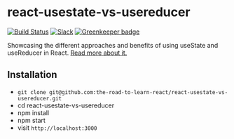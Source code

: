 # react-usestate-vs-usereducer

[![Build Status](https://travis-ci.org/the-road-to-learn-react/react-usestate-vs-usereducer.svg?branch=master)](https://travis-ci.org/the-road-to-learn-react/react-usestate-vs-usereducer) [![Slack](https://slack-the-road-to-learn-react.wieruch.com/badge.svg)](https://slack-the-road-to-learn-react.wieruch.com/) [![Greenkeeper badge](https://badges.greenkeeper.io/the-road-to-learn-react/react-usestate-vs-usereducer.svg)](https://greenkeeper.io/)

Showcasing the different approaches and benefits of using useState and useReducer in React. [Read more about it.](https://www.robinwieruch.de/react-usereducer-vs-usestate/)

## Installation

* `git clone git@github.com:the-road-to-learn-react/react-usestate-vs-usereducer.git`
* cd react-usestate-vs-usereducer
* npm install
* npm start
* visit `http://localhost:3000`
